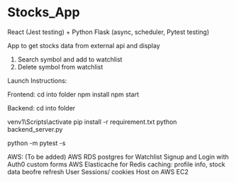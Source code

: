 # Stocks_App
React (Jest testing) + Python Flask (async, scheduler, Pytest testing)


App to get stocks data from external api and display
1. Search symbol and add to watchlist
2. Delete symbol from watchlist


Launch Instructions:

Frontend:
cd into folder
npm install
npm start


Backend:
cd into folder

venv1\Scripts\activate
pip install -r requirement.txt
python backend_server.py

python -m pytest -s


AWS: (To be added)
AWS RDS postgres for Watchlist
Signup and Login with Auth0 custom forms
AWS Elasticache for Redis caching: profile info, stock data beofre refresh
User Sessions/ cookies
Host on AWS EC2